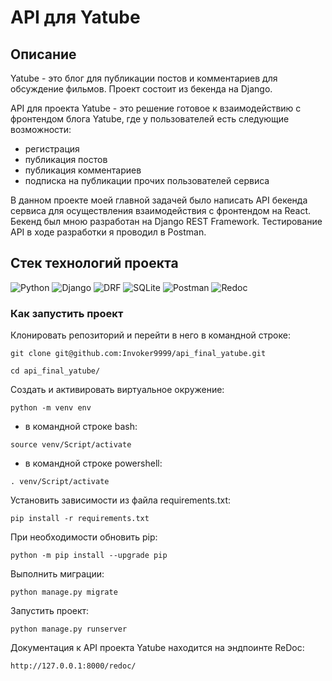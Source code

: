 # API для Yatube

## Описание
Yatube - это блог для публикации постов и комментариев для обсуждение фильмов. Проект состоит из бекенда на Django.

API для проекта Yatube - это решение готовое к взаимодействию с фронтендом блога Yatube, где у пользователей есть следующие возможности:
- регистрация
- публикация постов
- публикация комментариев
- подписка на публикации прочих пользователей сервиса

В данном проекте моей главной задачей было написать API бекенда сервиса для осуществления взаимодействия с фронтендом на React. Бекенд был мною разработан на Django REST Framework. Тестирование API в ходе разработки я проводил в Postman.

## Стек технологий проекта
![Python](https://img.shields.io/badge/-Python-black?style=for-the-badge&logo=python)
![Django](https://img.shields.io/badge/-Django-black?style=for-the-badge&logo=Django)
![DRF](https://img.shields.io/badge/-Django_REST_Framework-black?style=for-the-badge&logo=DRF)
![SQLite](https://img.shields.io/badge/-SQLite-black?style=for-the-badge&logo=SQLite)
![Postman](https://img.shields.io/badge/-Postman-black?style=for-the-badge&logo=postman)
![Redoc](https://img.shields.io/badge/-Redoc-black?style=for-the-badge&logo=redoc)

### Как запустить проект
Клонировать репозиторий и перейти в него в командной строке:
```
git clone git@github.com:Invoker9999/api_final_yatube.git
```

```
cd api_final_yatube/
```
Cоздать и активировать виртуальное окружение:
```
python -m venv env
```
- в командной строке bash:
```
source venv/Script/activate
```
- в командной строке powershell:
```
. venv/Script/activate
```
Установить зависимости из файла requirements.txt:
```
pip install -r requirements.txt
```
При необходимости обновить pip:
```
python -m pip install --upgrade pip
```
Выполнить миграции:
```
python manage.py migrate
```
Запустить проект:
```
python manage.py runserver
```
Документация к API проекта Yatube находится на эндпоинте ReDoc:
```
http://127.0.0.1:8000/redoc/
```
